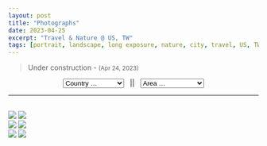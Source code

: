 ```yaml
---
layout: post
title: "Photographs"
date: 2023-04-25
excerpt: "Travel & Nature @ US, TW"
tags: [portrait, landscape, long exposure, nature, city, travel, US, TW]
---
```


> Under construction - <small>(Apr 24, 2023)</small> <br/>
<div align="center">
    <select id="country">
        <option value="">Country &hellip; &nbsp; &nbsp; &nbsp; &nbsp; &nbsp;</option>
        <option value="all">ALL&nbsp;</option>
        <option value="tw">TW&nbsp;</option>
        <option value="us">US&nbsp;</option>
    </select> &nbsp; || &nbsp; 
    <select id="area">
        <option value="">Area &hellip; &nbsp;</option>
        <option value="">===== TW =====</option>
        <option value="yilan">Yilan&nbsp;</option>
        <option value="Hualien">Hualien&nbsp;</option>
        <option value="Taitung">Taitung&nbsp;</option>
        <option value="Tainan">Tainan&nbsp;</option>
        <option value="">===== US =====</option>
        <option value="ym">Yosemite&nbsp;</option>
        <option value="gc">Grand Canyon&nbsp;</option>
        <option value="in">Indiana&nbsp;</option>
        <option value="sea">Seattle&nbsp;</option>
        <option value="sd">San Diego&nbsp;</option>
        <option value="la">Los Angeles&nbsp;</option>
        <option value="ny">New York City&nbsp;</option>
        <option value="lv">Las Vegas&nbsp;</option>
        <option value="sf">Sanfrancisco&nbsp;</option>
        <option value="chi">Chicago&nbsp;</option>
    </select>
</div>
<hr>
<br/>
<div class="row-photo">
  <div class="column-photo">
    <img src="https://res.cloudinary.com/yylou/image/upload/t_gallery/car-interior-design">
    <img src="https://res.cloudinary.com/yylou/image/upload/v1682488329/samples/ecommerce/analog-classic.jpg">
  </div>
  <div class="column-photo">
    <img src="https://res.cloudinary.com/yylou/image/upload/t_gallery/cld-sample">
    <img src="https://res.cloudinary.com/demo/image/upload/w_300/sample">
  </div>
  <div class="column-photo">
    <img src="https://res.cloudinary.com/yylou/image/upload/t_gallery/cat">
    <img src="https://res.cloudinary.com/yylou/image/upload/t_gallery/v1682488338/samples/ecommerce/leather-bag-gray">
  </div>
</div>

<br/>